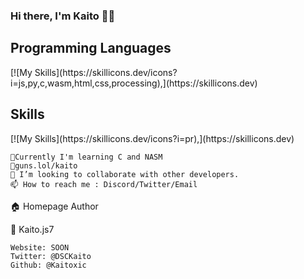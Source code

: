 ### Hi there, I'm Kaito 🐱‍🐉

<!--
**Kaitoxic/Kaitoxic** is a ✨ _special_ ✨ repository because its `README.md` (this file) appears on your GitHub profile.

Here are some ideas to get you started:
-->
<h2>Programming Languages</h2>
[![My Skills](https://skillicons.dev/icons?i=js,py,c,wasm,html,css,processing),](https://skillicons.dev)</br>
<h2>Skills</h2>
[![My Skills](https://skillicons.dev/icons?i=pr),](https://skillicons.dev)</br>

    🌱Currently I'm learning C and NASM
    💎guns.lol/kaito
    👯 I’m looking to collaborate with other developers.
    📫 How to reach me : Discord/Twitter/Email

🏠 Homepage
Author

👤 Kaito.js7

    Website: SOON
    Twitter: @DSCKaito
    Github: @Kaitoxic


